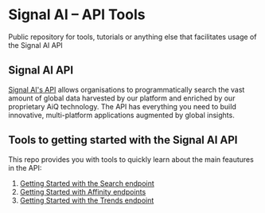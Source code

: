 # Signal AI – API Tools
Public repository for tools, tutorials or anything else that facilitates usage of the Signal AI API

## Signal AI API
[Signal AI's API](https://api.signal-ai.com/) allows organisations to programmatically search the vast amount of global data harvested by our platform and enriched by our proprietary AiQ technology. The API has everything you need to build innovative, multi-platform applications augmented by global insights.


## Tools to getting started with the Signal AI API
This repo provides you with tools to quickly learn about the main feautures in the API:

1. [Getting Started with the Search endpoint](https://github.com/signal-ai/signal-api-tools/blob/master/notebooks/getting_started.ipynb)
1. [Getting Started with Affinity endpoints](https://github.com/signal-ai/signal-api-tools/blob/master/notebooks/affinity_tutorial.ipynb)
1. [Getting Started with the Trends endpoint](https://github.com/signal-ai/signal-api-tools/blob/master/notebooks/trends_tutorial.ipynb)
